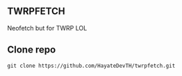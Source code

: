 ## TWRPFETCH

Neofetch but for TWRP LOL

## Clone repo
```
git clone https://github.com/HayateDevTH/twrpfetch.git
```

